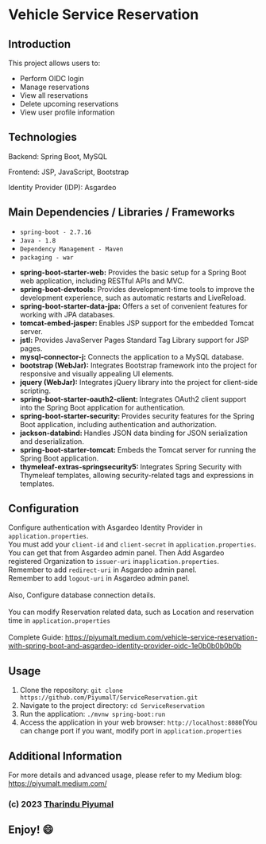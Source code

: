 <h1>Vehicle Service Reservation</h1>

<h2>Introduction</h2>
<p>This project allows users to:</p>
<ul>
    <li>Perform OIDC login</li>
    <li>Manage reservations</li>
    <li>View all reservations</li>
    <li>Delete upcoming reservations</li>
    <li>View user profile information</li>
</ul>

<h2>Technologies</h2>
<p>Backend: Spring Boot, MySQL</p>
<p>Frontend: JSP, JavaScript, Bootstrap</p>
<p>Identity Provider (IDP): Asgardeo</p>

<h2>Main Dependencies / Libraries / Frameworks</h2>
<ul>
    <li><code>spring-boot - 2.7.16</code></li>
    <li><code>Java - 1.8</code></li>
    <li><code>Dependency Management - Maven</code>
    <li><code>packaging - war</code></li>
</ul>
<ul>
    <li><b>spring-boot-starter-web:</b> Provides the basic setup for a Spring Boot web application, including RESTful APIs and MVC.</li>
    <li><b>spring-boot-devtools:</b> Provides development-time tools to improve the development experience, such as automatic restarts and LiveReload.</li>
    <li><b>spring-boot-starter-data-jpa:</b> Offers a set of convenient features for working with JPA databases.</li>
    <li><b>tomcat-embed-jasper: </b>Enables JSP support for the embedded Tomcat server.</li>
    <li><b>jstl:</b> Provides JavaServer Pages Standard Tag Library support for JSP pages.</li>
    <li><b>mysql-connector-j:</b> Connects the application to a MySQL database.</li>
    <li><b>bootstrap (WebJar):</b> Integrates Bootstrap framework into the project for responsive and visually appealing UI elements.</li>
    <li><b>jquery (WebJar):</b> Integrates jQuery library into the project for client-side scripting.</li>
    <li><b>spring-boot-starter-oauth2-client: </b>Integrates OAuth2 client support into the Spring Boot application for authentication.</li>
    <li><b>spring-boot-starter-security: </b>Provides security features for the Spring Boot application, including authentication and authorization.</li>
    <li><b>jackson-databind: </b>Handles JSON data binding for JSON serialization and deserialization.</li>
    <li><b>spring-boot-starter-tomcat: </b>Embeds the Tomcat server for running the Spring Boot application.</li>
    <li><b>thymeleaf-extras-springsecurity5: </b>Integrates Spring Security with Thymeleaf templates, allowing security-related tags and expressions in templates.</li>
</ul>


<h2>Configuration</h2>
<p>Configure authentication with Asgardeo Identity Provider in <code>application.properties</code>.<br>
You must add your <code>client-id</code> and <code>client-secret</code> in <code>application.properties</code>. You can get that from Asgardeo admin panel. Then
Add Asgardeo registered Organization to <code>issuer-uri</code> in<code>application.properties</code>.<br>
Remember to add <code>redirect-uri</code> in Asgardeo admin panel. <br>
Remember to add <code>logout-uri</code> in Asgardeo admin panel. <br><br>
Also, Configure database connection details.<br><br>
You can modify Reservation related data, such as Location and reservation time in <code>application.properties</code>
<br><br>
Complete Guide: <a href="https://piyumalt.medium.com/vehicle-service-reservation-with-spring-boot-and-asgardeo-identity-provider-oidc-1e0b0b0b0b0b">https://piyumalt.medium.com/vehicle-service-reservation-with-spring-boot-and-asgardeo-identity-provider-oidc-1e0b0b0b0b0b</a>
</p>


<h2>Usage</h2>
<ol>
    <li>Clone the repository: <code>git clone https://github.com/PiyumalT/ServiceReservation.git</code></li>
    <li>Navigate to the project directory: <code>cd ServiceReservation</code></li>
    <li>Run the application: <code>./mvnw spring-boot:run</code></li>
    <li>Access the application in your web browser: <code>http://localhost:8080</code>(You can change port if you want, modify port in <code>application.properties</code> </li>
</ol>

<h2>Additional Information</h2>
<p>For more details and advanced usage, please refer to my Medium blog: <a href="https://piyumalt.medium.com/">https://piyumalt.medium.com/</a></p>


<h3>(c) 2023 <a href="https://github.com/PiyumalT/">Tharindu Piyumal</a> </h3>

Enjoy! :smile:
---------------------------------------------------------------------------------------------------------------------------------------------------------------------------------